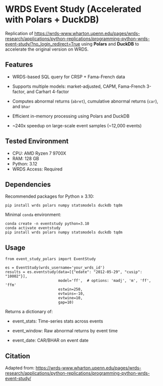 # WRDS Event Study (Accelerated with Polars + DuckDB)

Replication of https://wrds-www.wharton.upenn.edu/pages/wrds-research/applications/python-replications/programming-python-wrds-event-study/?no_login_redirect=True using **Polars** and **DuckDB** to accelerate the original version on WRDS.

## Features
- WRDS-based SQL query for CRSP + Fama-French data

- Supports multiple models: market-adjusted, CAPM, Fama-French 3-factor, and Carhart 4-factor

- Computes abnormal returns (`abret`), cumulative abnormal returns (`car`), and `bhar`

- Efficient in-memory processing using Polars and DuckDB

- ~240x speedup on large-scale event samples (~12,000 events)

## Tested Environment
- CPU: AMD Ryzen 7 9700X
- RAM: 128 GB
- Python: 3.12
- WRDS Access: Required

## Dependencies
Recommended packages for Python ≥ 3.10:
```
pip install wrds polars numpy statsmodels duckdb tqdm
```
Minimal `conda` environment:
```
conda create -n eventstudy python=3.10
conda activate eventstudy
pip install wrds polars numpy statsmodels duckdb tqdm
```

## Usage
```{python}
from event_study_polars import EventStudy

es = EventStudy(wrds_username='your_wrds_id')
results = es.eventstudy(data=[{"edate": "2012-05-29", "cusip": "10002"}],
                        model='ff',  # options: 'madj', 'm', 'ff', 'ffm'
                        estwin=250,
                        evtwins=-10,
                        evtwine=10,
                        gap=10)
```
Returns a dictionary of:
- event_stats: Time-series stats across events

- event_window: Raw abnormal returns by event time

- event_date: CAR/BHAR on event date

## Citation
Adapted from: https://wrds-www.wharton.upenn.edu/pages/wrds-research/applications/python-replications/programming-python-wrds-event-study/
